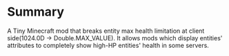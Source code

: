 # Summary
A Tiny Minecraft mod that breaks entity max health limitation at client side(1024.0D -> Double.MAX_VALUE). It allows mods which display entities' attributes to completely show high-HP entities' health in some servers.